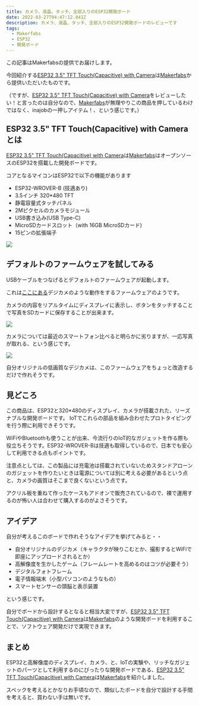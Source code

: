 ```yaml
---
title: カメラ、液晶、タッチ、全部入りのESP32開発ボード
date: 2022-03-27T04:47:12.841Z
description: カメラ、液晶、タッチ、全部入りのESP32開発ボードのレビューです
tags:
  - Makerfabs
  - ESP32
  - 開発ボード
---
```

この記事はMakerfabsの提供でお届けします。

今回紹介する[ESP32 3.5" TFT Touch(Capacitive) with Camera](https://www.makerfabs.com/esp32-3.5-inch-tft-touch-capacitive-with-camera.html)は[Makerfabs](https://www.makerfabs.com/)から提供いただいたものです。

（ですが、[ESP32 3.5" TFT Touch(Capacitive) with Camera](https://www.makerfabs.com/esp32-3.5-inch-tft-touch-capacitive-with-camera.html)をレビューしたい！と言ったのは自分なので、[Makerfabs](https://www.makerfabs.com/)が無理やりこの商品を押しているわけではなく、inajobの一押しアイテム！、という感じです。）

## ESP32 3.5" TFT Touch(Capacitive) with Cameraとは

[ESP32 3.5" TFT Touch(Capacitive) with Camera](https://www.makerfabs.com/esp32-3.5-inch-tft-touch-capacitive-with-camera.html)は[Makerfabs](https://www.makerfabs.com/)はオープンソースのESP32を搭載した開発ボードです。

コアとなるマイコンはESP32で以下の機能があります

* ESP32-WROVER-B (技適あり)
* 3.5インチ 320*480 TFT
* 静電容量式タッチパネル
* 2Mピクセルのカメラモジュール
* USB書き込み(USB Type-C)
* MicroSDカードスロット（with 16GB MicroSDカード)
* 15ピンの拡張端子

![](img/esp32-tft-board-with-camera-back.jpg)

## デフォルトのファームウェアを試してみる

USBケーブルをつなげるとデフォルトのファームウェアが起動します。

これは[ここにある](https://github.com/Makerfabs/Project_Touch-Screen-Camera#camera_v2)デジカメのような動作をするファームウェアのようです。

カメラの内容をリアルタイムにディスプレイに表示し、ボタンをタッチすることで写真をSDカードに保存することが出来ます。

![](img/esp32-tft-board-with-camera-camera.jpg)

カメラについては最近のスマートフォン比べると明らかに劣りますが、一応写真が取れる、という感じです。

![](img/esp32-tft-board-with-camera-photo.jpg)

自分オリジナルの低画質なデジカメは、このファームウェアをちょっと改造するだけで作れそうです。

## 見どころ

この商品は、ESP32と320*480のディスプレイ、カメラが搭載された、リーズナブルな開発ボードです。
IoTでこれらの部品を組み合わせたプロトタイピングを行う際に利用できそうです。

WiFiやBluetoothも使うことが出来、今流行りのIoT的なガジェットを作る際も役立ちそうです。ESP32-WROVER-Bは技適も取得しているので、日本でも安心して利用できる点もポイントです。

注意点としては、この製品には充電池は搭載されていないためスタンドアローンのガジェットを作りたいときは電源については別に考える必要があるという点と、カメラの画質はそこまで良くないという点です。

アクリル板を重ねて作ったケースもアドオンで販売されているので、裸で運用するのが怖い人は合わせて購入するのがよさそうです。

## アイデア

自分が考えるこのボードで作れそうなアイデアを挙げてみると・・

* 自分オリジナルのデジカメ（キャラクタが映りこむとか、撮影するとWiFiで即座にアップロードされるとか）
* 高解像度を生かしたゲーム（フレームレートを高めるのはコツが必要そう）
* デジタルフォトフレーム
* 電子情報端末（小型パソコンのようなもの）
* スマートセンサーの頭脳と表示装置

という感じです。

自分でボードから設計するとなると相当大変ですが、[ESP32 3.5" TFT Touch(Capacitive) with Camera](https://www.makerfabs.com/esp32-3.5-inch-tft-touch-capacitive-with-camera.html)は[Makerfabs](https://www.makerfabs.com/)のような開発ボードを利用することで、ソフトウェア開発だけで実現できます。

## まとめ

ESP32と高解像度のディスプレイ、カメラ、と、IoTの実験や、リッチなガジェットのパーツとして利用するのにぴったりな開発ボードである、[ESP32 3.5" TFT Touch(Capacitive) with Camera](https://www.makerfabs.com/esp32-3.5-inch-tft-touch-capacitive-with-camera.html)は[Makerfabs](https://www.makerfabs.com/)を紹介しました。

スペックを考えるとかなりお手頃なので、類似したボードを自分で設計する手間を考えると、買わない手は無いです。